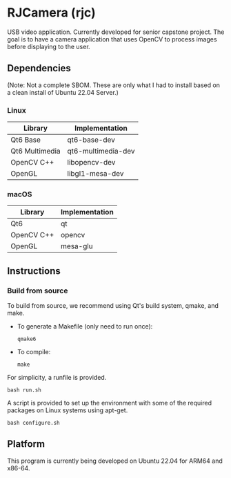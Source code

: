 # RJCamera (rjc)
USB video application. Currently developed for senior capstone project. The goal is to have a camera application that uses OpenCV to process images before displaying to the user.

## Dependencies
(Note: Not a complete SBOM. These are only what I had to install based on a clean install of Ubuntu 22.04 Server.)

### Linux
| Library        | Implementation     |
| -------------- | ------------------ |
| Qt6 Base       | qt6-base-dev       |
| Qt6 Multimedia | qt6-multimedia-dev |
| OpenCV C++     | libopencv-dev      |
| OpenGL         | libgl1-mesa-dev    |

### macOS
| Library     | Implementation     |
| ----------- | ------------------ |
| Qt6         | qt                 |
| OpenCV C++  | opencv             |
| OpenGL      | mesa-glu           |

## Instructions
### Build from source
To build from source, we recommend using Qt's build system, qmake, and make.
* To generate a Makefile (only need to run once):
  ```
  qmake6
  ```
* To compile:
  ```
  make
  ```

For simplicity, a runfile is provided.
```
bash run.sh
```

A script is provided to set up the environment with some of the required packages on Linux systems using apt-get.
```
bash configure.sh
```

## Platform
This program is currently being developed on Ubuntu 22.04 for ARM64 and x86-64.
